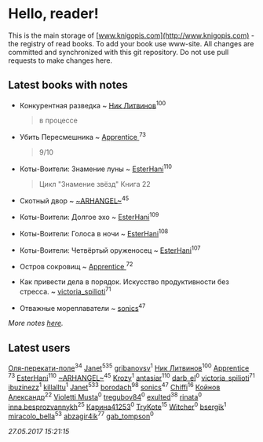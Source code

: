 # Hello, reader!
This is the main storage of [www.knigopis.com](http://www.knigopis.com) - the registry of read books.
To add your book use www-site. All changes are committed and synchronized with this git repository.
Do not use pull requests to make changes here.


## Latest books with notes
* Конкурентная разведка ~ [Ник Литвинов](users/241/241974816-vkontakte)<sup>100</sup>
    > в процессе

* Убить Пересмешника ~ [Apprentice ](users/528/52821952-vkontakte)<sup>73</sup>
    > 9/10

* Коты-Воители: Знамение луны ~ [EsterHani](users/305/30558181-vkontakte)<sup>110</sup>
    > Цикл "Знамение звёзд"
    > Книга 22

* Скотный двор ~ [~ARHANGEL~](users/642/64251996-vkontakte)<sup>45</sup>

* Коты-Воители: Долгое эхо ~ [EsterHani](users/305/30558181-vkontakte)<sup>109</sup>

* Коты-Воители: Голоса в ночи ~ [EsterHani](users/305/30558181-vkontakte)<sup>108</sup>

* Коты-Воители: Четвёртый оруженосец ~ [EsterHani](users/305/30558181-vkontakte)<sup>107</sup>

* Остров сокровищ ~ [Apprentice ](users/528/52821952-vkontakte)<sup>72</sup>

* Как привести дела в порядок. Искусство продуктивности без стресса. ~ [victoria_spilioti](users/219/219259003-vkontakte)<sup>71</sup>

* Отважные мореплаватели ~ [sonics](users/588/5880221-vkontakte)<sup>47</sup>


_More notes [here](latest_books_with_notes.md)._


## Latest users
[Оля-перекати-поле](users/108/10848515355906827860-mailru)<sup>34</sup> 
[Janet](users/108/108113656204404967440-google)<sup>535</sup> 
[gribanovsv](users/701/7011021-vkontakte)<sup>1</sup> 
[Ник Литвинов](users/241/241974816-vkontakte)<sup>100</sup> 
[Apprentice ](users/528/52821952-vkontakte)<sup>73</sup> 
[EsterHani](users/305/30558181-vkontakte)<sup>110</sup> 
[~ARHANGEL~](users/642/64251996-vkontakte)<sup>45</sup> 
[Krozy](users/100/100001728431584-facebook)<sup>1</sup> 
[antasiar](users/688/68827372-vkontakte)<sup>110</sup> 
[darb_el](users/184/184135339-vkontakte)<sup>0</sup> 
[victoria_spilioti](users/219/219259003-vkontakte)<sup>71</sup> 
[ibuzinezz](users/430/430126578-vkontakte)<sup>1</sup> 
[killalltu](users/118/1188128011316384-facebook)<sup>1</sup> 
[Janet](users/205/20565064-vkontakte)<sup>533</sup> 
[borodach](users/157/15706320-vkontakte)<sup>98</sup> 
[sonics](users/588/5880221-vkontakte)<sup>47</sup> 
[Chiffi](users/105/105831994080785626680-google)<sup>16</sup> 
[Койнов Александр](users/414/414040473-vkontakte)<sup>22</sup> 
[Violetti Musta](users/429/429430862-vkontakte)<sup>0</sup> 
[tregubov84](users/421/421477925-vkontakte)<sup>0</sup> 
[exulted](users/100/100599204551896265722-google)<sup>38</sup> 
[rinata](users/109/109765015536169874317-google)<sup>0</sup> 
[inna.besprozvannykh](users/733/73323849-yandex)<sup>25</sup> 
[Карина41253](users/134/134130628-vkontakte)<sup>0</sup> 
[TryKote](users/145/145737651-vkontakte)<sup>15</sup> 
[Witcher](users/187/187698988-vkontakte)<sup>0</sup> 
[bsergik](users/108/108664297870274640182-google)<sup>1</sup> 
[miracolo_bella](users/180/180139283-vkontakte)<sup>53</sup> 
[abzagir4ik](users/362/3621623-vkontakte)<sup>77</sup> 
[gab_tompson](users/542/5425873-vkontakte)<sup>0</sup> 


_27.05.2017 15:21:15_
